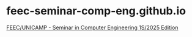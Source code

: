 # feec-seminar-comp-eng.github.io

[FEEC/UNICAMP - Seminar in Computer Engineering 1S/2025 Edition](https://feec-seminar-comp-eng.github.io/)
